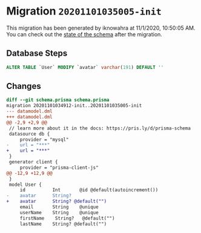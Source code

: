 # Migration `20201101035005-init`

This migration has been generated by iknowahra at 11/1/2020, 10:50:05 AM.
You can check out the [state of the schema](./schema.prisma) after the migration.

## Database Steps

```sql
ALTER TABLE `User` MODIFY `avatar` varchar(191) DEFAULT ''
```

## Changes

```diff
diff --git schema.prisma schema.prisma
migration 20201101034912-init..20201101035005-init
--- datamodel.dml
+++ datamodel.dml
@@ -2,9 +2,9 @@
 // learn more about it in the docs: https://pris.ly/d/prisma-schema
 datasource db {
     provider = "mysql"
-    url = "***"
+    url = "***"
 }
 generator client {
     provider = "prisma-client-js"
@@ -12,9 +12,9 @@
 }
 model User {
     id          Int       @id @default(autoincrement())
-    avatar      String?
+    avatar      String? @default("")
     email       String    @unique
     userName    String    @unique
     firstName    String?   @default("")
     lastName    String? @default("")
```


